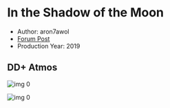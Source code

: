 # In the Shadow of the Moon

* Author: aron7awol
* [Forum Post](https://www.avsforum.com/threads/bass-eq-for-filtered-movies.2995212/post-58643628)
* Production Year: 2019

## DD+ Atmos

![img 0](https://i.imgur.com/VGK34cu.jpg)

![img 0](https://i.imgur.com/sYwTTww.png)

